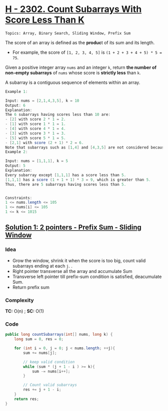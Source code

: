 # [H - 2302. Count Subarrays With Score Less Than K](https://leetcode.com/problems/count-subarrays-with-score-less-than-k/description/)

`Topics: Array, Binary Search, Sliding Window, Prefix Sum`

The score of an array is defined as the **produc**t of its sum and its length.

- For example, the score of `[1, 2, 3, 4, 5]` is `(1 + 2 + 3 + 4 + 5) * 5 = 75`.

Given a positive integer array `nums` and an integer `k`, return **the number of non-empty subarrays** of `nums` whose score is **strictly less** than `k`.

A subarray is a contiguous sequence of elements within an array.
 

 ```java
Example 1:

Input: nums = [2,1,4,3,5], k = 10
Output: 6
Explanation:
The 6 subarrays having scores less than 10 are:
- [2] with score 2 * 1 = 2.
- [1] with score 1 * 1 = 1.
- [4] with score 4 * 1 = 4.
- [3] with score 3 * 1 = 3. 
- [5] with score 5 * 1 = 5.
- [2,1] with score (2 + 1) * 2 = 6.
Note that subarrays such as [1,4] and [4,3,5] are not considered because their scores are 10 and 36 respectively, while we need scores strictly less than 10.
Example 2:

Input: nums = [1,1,1], k = 5
Output: 5
Explanation:
Every subarray except [1,1,1] has a score less than 5.
[1,1,1] has a score (1 + 1 + 1) * 3 = 9, which is greater than 5.
Thus, there are 5 subarrays having scores less than 5.
 

Constraints:
1 <= nums.length <= 105
1 <= nums[i] <= 105
1 <= k <= 1015
```
## [Solution 1: 2 pointers - Prefix Sum - Sliding Window ](https://leetcode.com/problems/count-subarrays-with-score-less-than-k/submissions/1671018010/)

### Idea
- Grow the window, shrink it when the score is too big, count valid subarrays ending at each `j`.
.
- Right pointer transverse all the array and accumulate Sum
- Transverse left pointer till prefix-sum condition is satisfied, deacumulate Sum.
- Return prefix sum 

### Complexity
**TC:** O(n) ; **SC:** O(1)

### Code
```java
public long countSubarrays(int[] nums, long k) {
    long sum = 0, res = 0;

    for (int i = 0, j = 0; j < nums.length; ++j){
        sum += nums[j];

        // keep valid condition
        while (sum * (j + 1 - i ) >= k){
            sum -= nums[i++];
        }

        // Count valid subarrays
        res += j + 1 - i;            
    }
    return res;
}
```